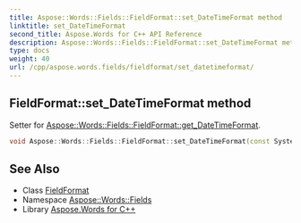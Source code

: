 ```yaml
---
title: Aspose::Words::Fields::FieldFormat::set_DateTimeFormat method
linktitle: set_DateTimeFormat
second_title: Aspose.Words for C++ API Reference
description: Aspose::Words::Fields::FieldFormat::set_DateTimeFormat method. Setter for Aspose::Words::Fields::FieldFormat::get_DateTimeFormat in C++.
type: docs
weight: 40
url: /cpp/aspose.words.fields/fieldformat/set_datetimeformat/
---
```

## FieldFormat::set_DateTimeFormat method


Setter for [Aspose::Words::Fields::FieldFormat::get_DateTimeFormat](../get_datetimeformat/).

```cpp
void Aspose::Words::Fields::FieldFormat::set_DateTimeFormat(const System::String &value)
```

## See Also

* Class [FieldFormat](../)
* Namespace [Aspose::Words::Fields](../../)
* Library [Aspose.Words for C++](../../../)
